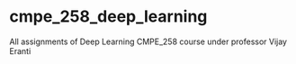 # cmpe_258_deep_learning
All assignments of Deep Learning CMPE_258 course under professor Vijay Eranti
